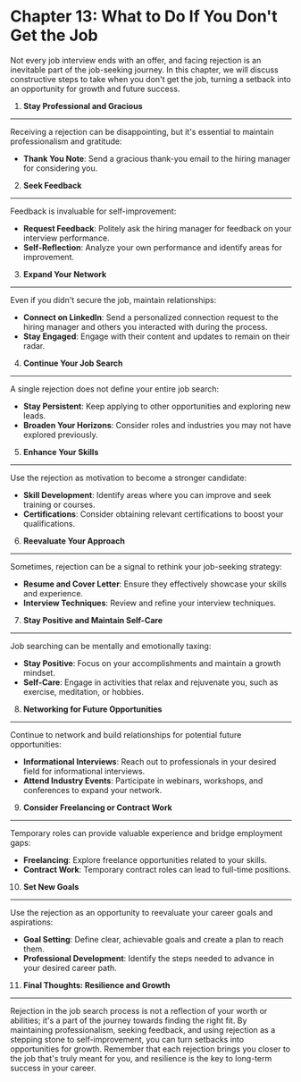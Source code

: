 Chapter 13: What to Do If You Don't Get the Job
===============================================

Not every job interview ends with an offer, and facing rejection is an inevitable part of the job-seeking journey. In this chapter, we will discuss constructive steps to take when you don't get the job, turning a setback into an opportunity for growth and future success.

1. **Stay Professional and Gracious**
-------------------------------------

Receiving a rejection can be disappointing, but it's essential to maintain professionalism and gratitude:

* **Thank You Note**: Send a gracious thank-you email to the hiring manager for considering you.

2. **Seek Feedback**
--------------------

Feedback is invaluable for self-improvement:

* **Request Feedback**: Politely ask the hiring manager for feedback on your interview performance.
* **Self-Reflection**: Analyze your own performance and identify areas for improvement.

3. **Expand Your Network**
--------------------------

Even if you didn't secure the job, maintain relationships:

* **Connect on LinkedIn**: Send a personalized connection request to the hiring manager and others you interacted with during the process.
* **Stay Engaged**: Engage with their content and updates to remain on their radar.

4. **Continue Your Job Search**
-------------------------------

A single rejection does not define your entire job search:

* **Stay Persistent**: Keep applying to other opportunities and exploring new leads.
* **Broaden Your Horizons**: Consider roles and industries you may not have explored previously.

5. **Enhance Your Skills**
--------------------------

Use the rejection as motivation to become a stronger candidate:

* **Skill Development**: Identify areas where you can improve and seek training or courses.
* **Certifications**: Consider obtaining relevant certifications to boost your qualifications.

6. **Reevaluate Your Approach**
-------------------------------

Sometimes, rejection can be a signal to rethink your job-seeking strategy:

* **Resume and Cover Letter**: Ensure they effectively showcase your skills and experience.
* **Interview Techniques**: Review and refine your interview techniques.

7. **Stay Positive and Maintain Self-Care**
-------------------------------------------

Job searching can be mentally and emotionally taxing:

* **Stay Positive**: Focus on your accomplishments and maintain a growth mindset.
* **Self-Care**: Engage in activities that relax and rejuvenate you, such as exercise, meditation, or hobbies.

8. **Networking for Future Opportunities**
------------------------------------------

Continue to network and build relationships for potential future opportunities:

* **Informational Interviews**: Reach out to professionals in your desired field for informational interviews.
* **Attend Industry Events**: Participate in webinars, workshops, and conferences to expand your network.

9. **Consider Freelancing or Contract Work**
--------------------------------------------

Temporary roles can provide valuable experience and bridge employment gaps:

* **Freelancing**: Explore freelance opportunities related to your skills.
* **Contract Work**: Temporary contract roles can lead to full-time positions.

10. **Set New Goals**
---------------------

Use the rejection as an opportunity to reevaluate your career goals and aspirations:

* **Goal Setting**: Define clear, achievable goals and create a plan to reach them.
* **Professional Development**: Identify the steps needed to advance in your desired career path.

11. **Final Thoughts: Resilience and Growth**
---------------------------------------------

Rejection in the job search process is not a reflection of your worth or abilities; it's a part of the journey towards finding the right fit. By maintaining professionalism, seeking feedback, and using rejection as a stepping stone to self-improvement, you can turn setbacks into opportunities for growth. Remember that each rejection brings you closer to the job that's truly meant for you, and resilience is the key to long-term success in your career.
